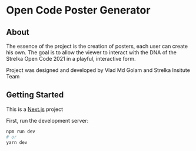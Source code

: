 # Open Code Poster Generator

## About

The essence of the project is the creation of posters, each user can create his own. The goal is to allow the viewer to interact with the DNA of the Strelka Open Code 2021 in a playful, interactive form.

Project was designed and developed by Vlad Md Golam and Strelka Insitute Team

## Getting Started

This is a [Next.js](https://nextjs.org/) project

First, run the development server:

```bash
npm run dev
# or
yarn dev
```
